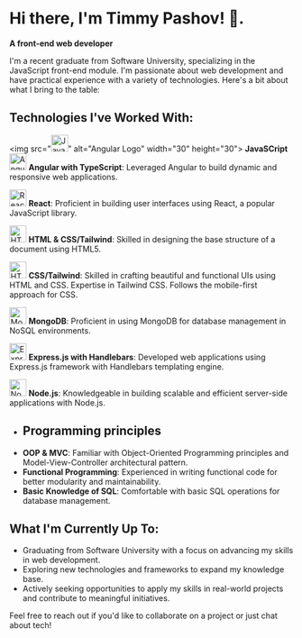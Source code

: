 
# Hi there, I'm Timmy Pashov! 👋.
**A front-end web developer**

I'm a recent graduate from Software University, specializing in the JavaScript front-end module. I'm passionate about web development and have practical experience with a variety of technologies. Here's a bit about what I bring to the table:

## Technologies I've Worked With:
<img src="<img src="https://angular.io/assets/images/logos/angular/angular.svg" alt="JavaSCript logo" width="30" height="30">" alt="Angular Logo" width="30" height="30"> **JavaSCript**
 <img src="https://angular.io/assets/images/logos/angular/angular.svg" alt="Angular Logo" width="30" height="30"> **Angular with TypeScript**: 
  Leveraged Angular to build dynamic and responsive web applications.
  
 <img src="https://upload.wikimedia.org/wikipedia/commons/a/a7/React-icon.svg" alt="React Logo" width="30" height="30"> **React**: 
  Proficient in building user interfaces using React, a popular JavaScript library.
  
 <img src="https://upload.wikimedia.org/wikipedia/commons/6/61/HTML5_logo_and_wordmark.svg" alt="HTML5 Logo" width="30" height="30"> **HTML & CSS/Tailwind**: 
  Skilled in designing the base structure of a document using HTML5.
  
 <img src="https://upload.wikimedia.org/wikipedia/commons/6/62/CSS3_logo.svg" alt="HTML5 Logo" width="30" height="30"> **CSS/Tailwind**: 
  Skilled in crafting beautiful and functional UIs using HTML and CSS. 
  Expertise in Tailwind CSS. Follows the mobile-first approach for CSS.

 <img src="https://www.vectorlogo.zone/logos/mongodb/mongodb-icon.svg" alt="MongoDB Logo" width="30" height="30"> **MongoDB**: 
  Proficient in using MongoDB for database management in NoSQL environments.
  
 <img src="https://upload.wikimedia.org/wikipedia/commons/6/64/Expressjs.png" alt="Express.js Logo" width="30" height="30"> **Express.js with Handlebars**: 
  Developed web applications using Express.js framework with Handlebars templating engine.
  
 <img src="https://upload.wikimedia.org/wikipedia/commons/d/d9/Node.js_logo.svg" alt="Node.js Logo" width="30" height="30"> **Node.js**: 
  Knowledgeable in building scalable and efficient server-side applications with Node.js.
  
- ## Programming principles
- **OOP & MVC**: Familiar with Object-Oriented Programming principles and Model-View-Controller architectural pattern.
- **Functional Programming**: Experienced in writing functional code for better modularity and maintainability.
- **Basic Knowledge of SQL**: Comfortable with basic SQL operations for database management.

## What I'm Currently Up To:

- Graduating from Software University with a focus on advancing my skills in web development.
- Exploring new technologies and frameworks to expand my knowledge base.
- Actively seeking opportunities to apply my skills in real-world projects and contribute to meaningful initiatives.



Feel free to reach out if you'd like to collaborate on a project or just chat about tech!


<!--
**TimiPashov/TimiPashov** is a ✨ _special_ ✨ repository because its `README.md` (this file) appears on your GitHub profile.

Here are some ideas to get you started:

- 🔭 I’m currently working on ...
- 🌱 I’m currently learning ...
- 👯 I’m looking to collaborate on ...
- 🤔 I’m looking for help with ...
- 💬 Ask me about ...
- 📫 How to reach me: ...
- 😄 Pronouns: ...
- ⚡ Fun fact: ...
-->
